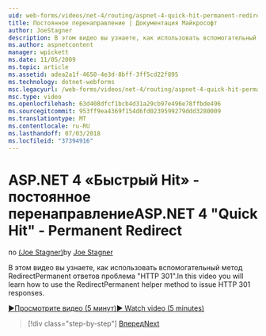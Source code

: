 ```yaml
---
uid: web-forms/videos/net-4/routing/aspnet-4-quick-hit-permanent-redirect
title: Постоянное перенаправление | Документация Майкрософт
author: JoeStagner
description: В этом видео вы узнаете, как использовать вспомогательный метод RedirectPermanent ответов проблема "HTTP 301".
ms.author: aspnetcontent
manager: wpickett
ms.date: 11/05/2009
ms.topic: article
ms.assetid: adea2a1f-4650-4e3d-8bff-3ff5cd22f895
ms.technology: dotnet-webforms
msc.legacyurl: /web-forms/videos/net-4/routing/aspnet-4-quick-hit-permanent-redirect
msc.type: video
ms.openlocfilehash: 63d408dfcf1bcb4d31a29cb97e496e78ffbde496
ms.sourcegitcommit: 953ff9ea4369f154d6fd0239599279ddd3280009
ms.translationtype: MT
ms.contentlocale: ru-RU
ms.lasthandoff: 07/03/2018
ms.locfileid: "37394916"
---
```

<a name="aspnet-4-quick-hit---permanent-redirect"></a><span data-ttu-id="08747-103">ASP.NET 4 «Быстрый Hit» - постоянное перенаправление</span><span class="sxs-lookup"><span data-stu-id="08747-103">ASP.NET 4 "Quick Hit" - Permanent Redirect</span></span>
====================
<span data-ttu-id="08747-104">по [(Joe Stagner)](https://github.com/JoeStagner)</span><span class="sxs-lookup"><span data-stu-id="08747-104">by [Joe Stagner](https://github.com/JoeStagner)</span></span>

<span data-ttu-id="08747-105">В этом видео вы узнаете, как использовать вспомогательный метод RedirectPermanent ответов проблема "HTTP 301".</span><span class="sxs-lookup"><span data-stu-id="08747-105">In this video you will learn how to use the RedirectPermanent helper method to issue HTTP 301 responses.</span></span> 

[<span data-ttu-id="08747-106">&#9654;Просмотрите видео (5 минут)</span><span class="sxs-lookup"><span data-stu-id="08747-106">&#9654; Watch video (5 minutes)</span></span>](https://channel9.msdn.com/Blogs/ASP-NET-Site-Videos/aspnet-4-quick-hit-permanent-redirect)

> [!div class="step-by-step"]
> [<span data-ttu-id="08747-107">Вперед</span><span class="sxs-lookup"><span data-stu-id="08747-107">Next</span></span>](aspnet-4-quick-hit-imperative-webforms-routing.md)
